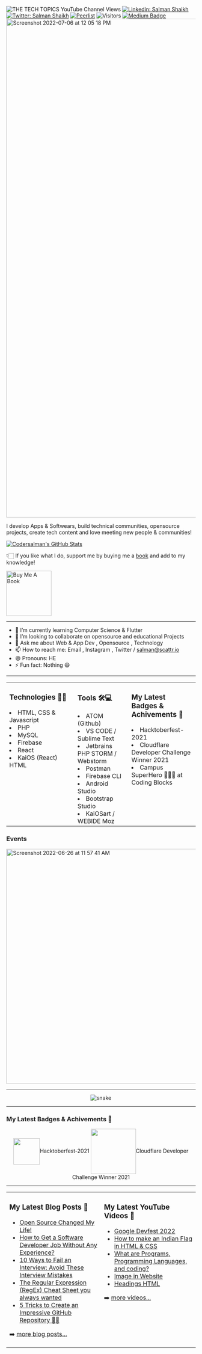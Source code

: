 ![ THE TECH TOPICS YouTube Channel Views](https://img.shields.io/youtube/channel/views/UCjo5ZP81jG-9rlItrxNSPcQ?style=social) 
[![Linkedin: Salman Shaikh](https://img.shields.io/badge/-Salman%20Shaikh-blue?style=flat-square&logo=Linkedin&logoColor=white&link=https://www.linkedin.com/in/devsalmanshaikh/)](https://www.linkedin.com/in/devsalmanshaikh/)
[![Twitter: Salman Shaikh ](https://img.shields.io/twitter/follow/codersalman_?style=social)](https://twitter.com/Salman_8778)
[![Peerlist](https://peerlist-readme-badge.herokuapp.com/api/codersalman)](https://peerlist.io/codersalman)
![Visitors](https://camo.githubusercontent.com/7517756d8fc02fa5812a5900408396945b60f068eb4c8170ab3eeab9eb03fb91/68747470733a2f2f76697369746f722d62616467652e676c697463682e6d652f62616467653f706167655f69643d636f64657273616c6d616e266c6566745f636f6c6f723d677261792672696768745f636f6c6f723d626c7565)
[![Medium Badge](https://img.shields.io/badge/-@Codersalman-black?style=flat-square&labelColor=000000&logo=hashnode&link=https://hashnode.com/@Codersalman)](https://hashnode.com/@Codersalman)
<img width="1327" alt="Screenshot 2022-07-06 at 12 05 18 PM" src="https://user-images.githubusercontent.com/83803180/177484698-1fec9a31-167e-4bf9-ae3e-a10d56e7503e.png">



I develop Apps & Softwears, build technical communities, opensource projects, create tech content and love meeting new people & communities!


[![Codersalman's GitHub Stats](https://github-readme-stats.vercel.app/api?username=codersalman&hide=issues&count_private=true&show_icons=true&theme=calm)](https://github.com/codersalman/github-readme-stats)


👇🏻 If you like what I do, support me by buying me a [book](https://www.buymeacoffee.com/salmanshaikh) and add to my knowledge! 

<a href="https://www.buymeacoffee.com/salmanshaikh" target="_blank"><img src="https://cdn.buymeacoffee.com/buttons/v2/default-white.png" alt="Buy Me A Book" width="120" ></a>
<hr /> 

- 🌱 I’m currently learning Computer Science  & Flutter 
- 👯 I’m looking to collaborate on opensource and educational Projects 
- 💬 Ask me about Web & App Dev , Opensource , Technology
- 📫 How to reach me: Email , Instagram , Twitter / salman@scattr.io
- 😄 Pronouns: HE
- ⚡ Fun fact: Nothing 😄 
<hr />
<table align="center"><tr ><td valign="top" width="20%">

### Technologies 🧑‍💻

<li>HTML, CSS & Javascript</li>
<li>PHP</li> 
<li> MySQL</li>
<li> Firebase</li>
<li>React</li>  
<li> KaiOS (React) HTML</li>  


</td>

<td valign="top" width="20%">

### Tools 🛠💻
<li>ATOM (Github) </li>
<li>VS CODE / Sublime Text</li> 
<li>Jetbrains PHP STORM / Webstorm</li>
<li>Postman</li>
<li> Firebase CLI</li>
<li>Android Studio</li>  
<li>Bootstrap  Studio</li>  
<li> KaiOSart / WEBIDE Moz</li>  

</td>
<td valign="top" width="20%">

### My Latest Badges & Achivements 🎉 

<p align="center">
<li><span class="hidden capitalize lg:inline">Hacktoberfest-2021</span>
 </li><li><span class="hidden capitalize lg:inline">Cloudflare Developer Challenge Winner 2021</span></li>
  </li><li><span class="hidden capitalize lg:inline">Campus SuperHero 🦸🏻‍♂️ at Coding Blocks</span></li>
</p>
</td>
<tr>
</table>

### Events

<img width="625" alt="Screenshot 2022-06-26 at 11 57 41 AM" src="https://user-images.githubusercontent.com/83803180/175802472-de896121-2b66-4fff-86a4-34b757eb23b8.png">
<!--
### Tools &amp; technologies

<p align="center">
<img align="center" src="https://peerlist-media.s3.amazonaws.com/tool_icons/dart.svg" alt="" ><span class="hidden capitalize lg:inline">Dart</span>
<img align="center" src="https://peerlist-media.s3.amazonaws.com/tool_icons/arduino.svg" alt="" class="mr-2 h-5"><span class="hidden capitalize lg:inline">Arduino</span>
<img align="center" src="https://peerlist-media.s3.amazonaws.com/tool_icons/html.svg" alt="" class="mr-2 h-5"><span class="hidden capitalize lg:inline">HTML</span>
<img align="center" src="https://peerlist-media.s3.amazonaws.com/tool_icons/figma.svg" alt="" class="mr-2 h-5"><span class="hidden capitalize lg:inline">Figma</span>
<img  align="center"src="https://peerlist-media.s3.amazonaws.com/tool_icons/php.svg" alt="" class="mr-2 h-5"><span class="hidden capitalize lg:inline">PHP</span>
<img  align="center"src="https://peerlist-media.s3.amazonaws.com/tool_icons/firebase.svg" alt="" class="mr-2 h-5"><span class="hidden capitalize lg:inline">Firebase</span>
<img align="center" src="https://peerlist-media.s3.amazonaws.com/tool_icons/google_cloud.svg" alt="" class="mr-2 h-5"><span class="hidden capitalize lg:inline">Google Cloud</span>
<img align="center" src="https://peerlist-media.s3.amazonaws.com/tool_icons/flutter.svg" alt="" class="mr-2 h-5"><span class="hidden capitalize lg:inline">Flutter</span>
<img align="center" src="https://peerlist-media.s3.amazonaws.com/tool_icons/css.svg" alt="" class="mr-2 h-5"><span class="hidden capitalize lg:inline">CSS</span>

</p>
-->

<hr>
<p align="center">
  <img src="https://github.com/codersalman/codersalman/raw/output/github-contribution-grid-snake.svg" alt="snake"></center>
</p>

<hr>

### My Latest Badges & Achivements 🎉 

<p align="center">
<img align="center"  src="https://dev-to-uploads.s3.amazonaws.com/uploads/badge/badge_image/131/hacktoberfest-2021-badge.png" alt=" "width="70" ><span class="hidden capitalize lg:inline">Hacktoberfest-2021</span>
  <img align="center"  src="https://user-images.githubusercontent.com/83803180/150681989-bbd7b24f-d72a-4299-a571-e221d0059c36.png" alt=" "width="120" ><span class="hidden capitalize lg:inline">Cloudflare Developer Challenge Winner 2021</span>
  
</p>



<hr>
<table align="center"><tr ><td valign="top" width="50%">

### My Latest Blog Posts 🌱
<!-- BLOG-POST-LIST:START -->
- [Open Source Changed My Life!](https://blog.codersalman.live/open-source-changed-my-life)
- [How to Get a Software Developer Job Without Any Experience?](https://blog.codersalman.live/how-to-get-a-software-developer-job-without-any-experience)
- [10 Ways to Fail an Interview: Avoid These Interview Mistakes](https://blog.codersalman.live/10-ways-to-fail-an-interview-avoid-these-interview-mistakes)
- [The Regular Expression &lpar;RegEx&rpar; Cheat Sheet you always wanted](https://blog.codersalman.live/the-regular-expression-regex-cheat-sheet-you-always-wanted)
- [5 Tricks to Create an Impressive GitHub Repository 🤩🤯](https://blog.codersalman.live/5-tricks-to-create-an-impressive-github-repository)
<!-- BLOG-POST-LIST:END -->
➡️ [more blog posts...](https://blog.codersalman.me/)
</td>
<td valign="top" width="50%">

### My Latest YouTube Videos 🌱
<!-- YOUTUBE:START -->
- [Google Devfest 2022 ](https://www.youtube.com/watch?v=u_wWOf0LUxk)
- [How to make an Indian Flag in HTML &amp; CSS ](https://www.youtube.com/watch?v=5IxQYP8xTIE)
- [What are  Programs, Programming Languages, and coding? ](https://www.youtube.com/watch?v=9_b_2HpqasE)
- [Image in Website ](https://www.youtube.com/watch?v=g2bmNTShT-Q)
- [Headings HTML ](https://www.youtube.com/watch?v=YCgJBxAvboA)
<!-- YOUTUBE:END -->
➡️ [more videos...](https://www.youtube.com/c/CoderSalman)
</td>
  


  
<!-- ### Hi there 👋, my name is Salman 
#### I am a Computer Science Student
I am Salman, a Computer Science Student a part-time web & app developer. I have rich experience in android apps, website design, and building and customization, also I am good at SEO Keyword Research & WordPress Site Designing also I am a Robotics,IoT & Embedded System Developer 

Skills:  JS / HTML / CSS/ PHP / PYTHON / C++ / Dart

- 🌱 I’m currently learning Computer Science  & Flutter 
- 👯 I’m looking to collaborate on Education Projects 
- 💬 Ask me about Web & App Development ,  
- 📫 How to reach me: Email , Instagram , Twitter / meet@codersalman.me
- 😄 Pronouns: HE

- ⚡ Fun fact: Nothing 😄 

![visitors](https://visitor-badge.glitch.me/badge?page_id=codersalman)
-->




